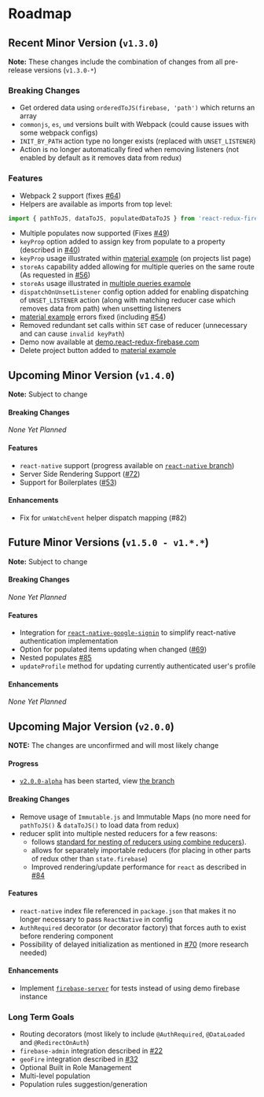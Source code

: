 # Roadmap

## Recent Minor Version (`v1.3.0`)

**Note:** These changes include the combination of changes from all pre-release versions (`v1.3.0-*`)

### Breaking Changes
* Get ordered data using `orderedToJS(firebase, 'path')` which returns an array
* `commonjs`, `es`, `umd` versions built with Webpack (could cause issues with some webpack configs)
* `INIT_BY_PATH` action type no longer exists (replaced with `UNSET_LISTENER`)
* Action is no longer automatically fired when removing listeners (not enabled by default as it removes data from redux)

### Features
* Webpack 2 support (fixes [#64](https://github.com/prescottprue/react-redux-firebase/issues/64))
* Helpers are available as imports from top level:
```js
import { pathToJS, dataToJS, populatedDataToJS } from 'react-redux-firebase'
```
* Multiple populates now supported (Fixes [#49](https://github.com/prescottprue/react-redux-firebase/issues/49))
* `keyProp` option added to assign key from populate to a property (described in [#40](https://github.com/prescottprue/react-redux-firebase/issues/40))
* `keyProp` usage illustrated within [material example](https://github.com/prescottprue/react-redux-firebase/tree/master/examples/complete/material) (on projects list page)
* `storeAs` capability added allowing for multiple queries on the same route (As requested in [#56](https://github.com/prescottprue/react-redux-firebase/issues/56))
* `storeAs` usage illustrated in [multiple queries example](https://github.com/prescottprue/react-redux-firebase/tree/v1.3.0-rc.1/examples/snippets/multipleQueries)
* `dispatchOnUnsetListener` config option added for enabling dispatching of `UNSET_LISTENER` action (along with matching reducer case which removes data from path) when unsetting listeners
* [material example](https://github.com/prescottprue/react-redux-firebase/tree/master/examples/complete/material) errors fixed (including [#54](https://github.com/prescottprue/react-redux-firebase/issues/54))
* Removed redundant set calls within `SET` case of reducer (unnecessary and can cause `invalid keyPath`)
* Demo now available at [demo.react-redux-firebase.com](https://demo.react-redux-firebase.com)
* Delete project button added to [material example](https://github.com/prescottprue/react-redux-firebase/tree/master/examples/complete/material)

## Upcoming Minor Version (`v1.4.0`)

**Note:** Subject to change

#### Breaking Changes
 *None Yet Planned*

#### Features
* `react-native` support (progress available on [`react-native` branch](https://github.com/prescottprue/react-redux-firebase/tree/react-native))
* Server Side Rendering Support ([#72](https://github.com/prescottprue/react-redux-firebase/issues/72))
* Support for Boilerplates ([#53](https://github.com/prescottprue/react-redux-firebase/issues/53))

#### Enhancements
* Fix for `unWatchEvent` helper dispatch mapping (#82)

## Future Minor Versions (`v1.5.0 - v1.*.*`)

**Note:** Subject to change

#### Breaking Changes
 *None Yet Planned*

#### Features
* Integration for [`react-native-google-signin`](https://github.com/devfd/react-native-google-signin) to simplify react-native authentication implementation
* Option for populated items updating when changed ([#69](https://github.com/prescottprue/react-redux-firebase/issues/69))
* Nested populates [#85](https://github.com/prescottprue/react-redux-firebase/issues/85)
* `updateProfile` method for updating currently authenticated user's profile

#### Enhancements
 *None Yet Planned*

## Upcoming Major Version (`v2.0.0`)

**NOTE:** The changes are unconfirmed and will most likely change

#### Progress
  * [`v2.0.0-alpha`](https://github.com/prescottprue/react-redux-firebase/tree/v2.0.0-alpha) has been started, view [the branch](https://github.com/prescottprue/react-redux-firebase/tree/v2.0.0-alpha)

#### Breaking Changes
* Remove usage of `Immutable.js` and Immutable Maps (no more need for `pathToJS()` & `dataToJS()` to load data from redux)
* reducer split into multiple nested reducers for a few reasons:
  * follows [standard for nesting of reducers using combine reducers](http://redux.js.org/docs/recipes/reducers/UpdatingNormalizedData.html)).
  * allows for separately importable reducers (for placing in other parts of redux other than `state.firebase`)
  * Improved rendering/update performance for `react` as described in [#84](https://github.com/prescottprue/react-redux-firebase/issues/84)

#### Features
* `react-native` index file referenced in `package.json` that makes it no longer necessary to pass `ReactNative` in config
* `AuthRequired` decorator (or decorator factory) that forces auth to exist before rendering component
* Possibility of delayed initialization as mentioned in [#70](https://github.com/prescottprue/react-redux-firebase/issues/70) (more research needed)

#### Enhancements
* Implement [`firebase-server`](https://github.com/urish/firebase-server) for tests instead of using demo firebase instance

### Long Term Goals
* Routing decorators (most likely to include `@AuthRequired`, `@DataLoaded` and `@RedirectOnAuth`)
* `firebase-admin` integration described in [#22](https://github.com/prescottprue/react-redux-firebase/issues/22)
* `geoFire` integration described in [#32](https://github.com/prescottprue/react-redux-firebase/issues/32)
* Optional Built in Role Management
* Multi-level population
* Population rules suggestion/generation
